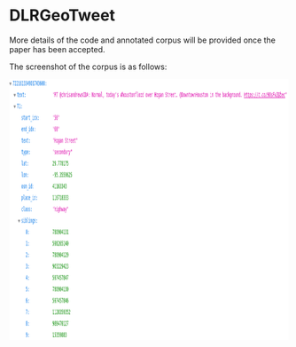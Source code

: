# DLRGeoTweet
More details of the code and annotated corpus will be provided once the paper has been accepted.

The screenshot of the corpus is as follows:
<p align="center">
<a href="url">
 <img src="figure/anno12.png" width="700" height="470" ></a>
</p>

